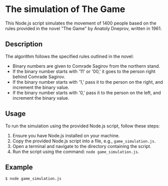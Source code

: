 # The simulation of The Game

This Node.js script simulates the movement of 1400 people based on the rules provided in the novel "The Game" by Anatoly Dneprov, written in 1961.

## Description

The algorithm follows the specified rules outlined in the novel:

- Binary numbers are given to Comrade Sagirov from the northern stand.
- If the binary number starts with '11' or '00,' it goes to the person right behind Comrade Sagirov.
- If the binary number starts with '1,' pass it to the person on the right, and increment the binary value.
- If the binary number starts with '0,' pass it to the person on the left, and increment the binary value.

## Usage

To run the simulation using the provided Node.js script, follow these steps:

1. Ensure you have Node.js installed on your machine.
2. Copy the provided Node.js script into a file, e.g., `game_simulation.js`.
3. Open a terminal and navigate to the directory containing the script.
4. Run the script using the command: `node game_simulation.js`.

## Example

```bash
$ node game_simulation.js
